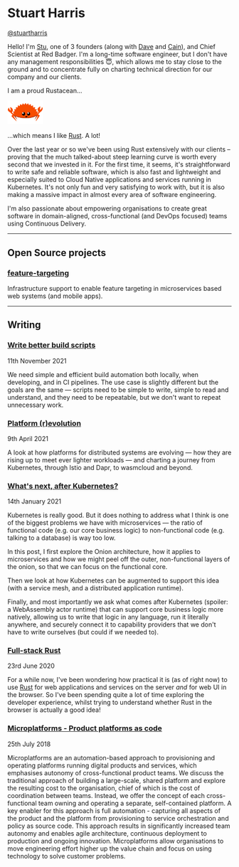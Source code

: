 # Stuart Harris

[@stuartharris](https://twitter.com/stuartharris)

Hello! I'm [Stu](https://red-badger.com/people/stuart-harris/), one of 3 founders (along with [Dave](https://red-badger.com/people/david-wynne/) and [Cain](https://red-badger.com/people/cain-ullah/)), and Chief Scientist at Red Badger. I'm a long-time software engineer, but I don't have any management responsibilities 😇, which allows me to stay close to the ground and to concentrate fully on charting technical direction for our company and our clients.

I am a proud Rustacean...

<img src="./rustacean-flat-happy.svg" width="80"/>

...which means I like [Rust](https://www.rust-lang.org/). A lot!

Over the last year or so we've been using Rust extensively with our clients – proving that the much talked-about steep learning curve is worth every second that we invested in it. For the first time, it seems, it's straightforward to write safe and reliable software, which is also fast and lightweight and especially suited to Cloud Native applications and services running in Kubernetes. It's not only fun and very satisfying to work with, but it is also making a massive impact in almost every area of software engineering.

I'm also passionate about empowering organisations to create great software in domain-aligned, cross-functional (and DevOps focused) teams using Continuous Delivery.

---

## Open Source projects

### [feature-targeting](https://github.com/feature-targeting)

Infrastructure support to enable feature targeting in microservices based web systems (and mobile apps).

---

## Writing

### [Write better build scripts](./build-scripts/README.md)

11th November 2021

We need simple and efficient build automation both locally, when developing, and in CI pipelines. The use case is slightly different but the goals are the same — scripts need to be simple to write, simple to read and understand, and they need to be repeatable, but we don't want to repeat unnecessary work.

### [Platform (r)evolution](./platform-revolution/README.md)

9th April 2021

A look at how platforms for distributed systems are evolving — how they are rising up to meet ever lighter workloads — and charting a journey from Kubernetes, through Istio and Dapr, to wasmcloud and beyond.

### [What's next, after Kubernetes?](./wasmcloud/README.md)

14th January 2021

Kubernetes is really good. But it does nothing to address what I think is one of the biggest problems we have with microservices — the ratio of functional code (e.g. our core business logic) to non-functional code (e.g. talking to a database) is way too low.

In this post, I first explore the Onion architecture, how it applies to microservices and how we might peel off the outer, non-functional layers of the onion, so that we can focus on the functional core.

Then we look at how Kubernetes can be augmented to support this idea (with a service mesh, and a distributed application runtime).

Finally, and most importantly we ask what comes after Kubernetes (spoiler: a WebAssembly actor runtime) that can support core business logic more natively, allowing us to write that logic in any language, run it literally anywhere, and securely connect it to capability providers that we don't have to write ourselves (but could if we needed to).

### [Full-stack Rust](./full-stack-rust-1/README.md)

23rd June 2020

For a while now, I've been wondering how practical it is (as of right now) to use [Rust](https://www.rust-lang.org/) for web applications and services on the server _and_ for web UI in the browser. So I've been spending quite a lot of time exploring the developer experience, whilst trying to understand whether Rust in the browser is actually a good idea!

### [Microplatforms - Product platforms as code](https://github.com/redbadger/microplatforms-whitepaper/blob/master/paper.pdf)

25th July 2018

Microplatforms are an automation-based approach to provisioning and operating platforms running digital products and services, which emphasises autonomy of cross-functional product teams. We discuss the traditional approach of building a large-scale, shared platform and explore the resulting cost to the organisation, chief of which is the cost of coordination between teams. Instead, we offer the concept of each cross-functional team owning and operating a separate, self-contained platform. A key enabler for this approach is full automation - capturing all aspects of the product and the platform from provisioning to service orchestration and policy as source code. This approach results in significantly increased team autonomy and enables agile architecture, continuous deployment to production and ongoing innovation. Microplatforms allow organisations to move engineering effort higher up the value chain and focus on using technology to solve customer problems.
